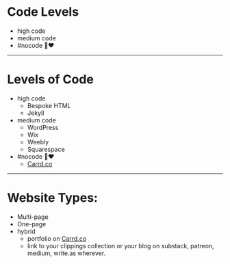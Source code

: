 # Code Levels
  - high code
  - medium code
  - \#nocode 🦄❤️

---
# Levels of Code
- high code
  - Bespoke HTML
  - Jekyll
- medium code
  - WordPress
  - Wix
  - Weebly
  - Squarespace
- \#nocode 🦄❤️
  - [Carrd.co](https://try.carrd.co/yfsyxjl3)

---
# Website Types:
  - Multi-page
  - One-page
  - hybrid
    - portfolio on [Carrd.co](https://try.carrd.co/yfsyxjl3)
    - link to your clippings collection or your blog on substack, patreon, medium, write.as wherever.

